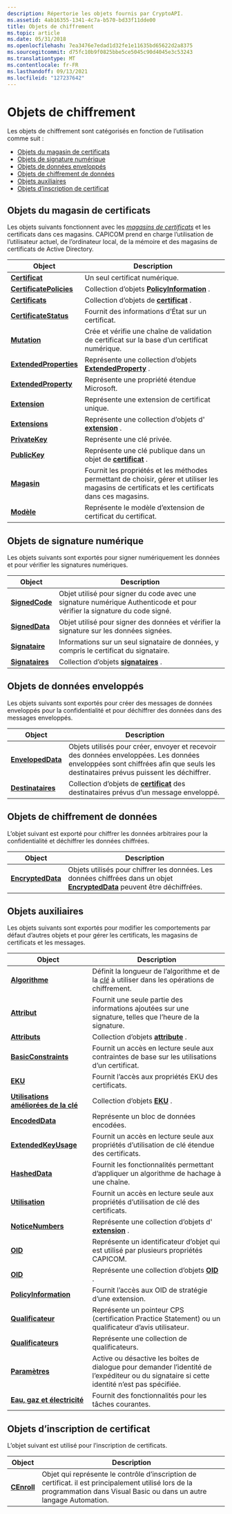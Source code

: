 ```yaml
---
description: Répertorie les objets fournis par CryptoAPI.
ms.assetid: 4ab16355-1341-4c7a-b570-bd33f11dde00
title: Objets de chiffrement
ms.topic: article
ms.date: 05/31/2018
ms.openlocfilehash: 7ea3476e7edad1d32fe1e11635bd65622d2a8375
ms.sourcegitcommit: d75fc10b9f0825bbe5ce5045c90d4045e3c53243
ms.translationtype: MT
ms.contentlocale: fr-FR
ms.lasthandoff: 09/13/2021
ms.locfileid: "127237642"
---
```

# <a name="cryptography-objects"></a>Objets de chiffrement

Les objets de chiffrement sont catégorisés en fonction de l’utilisation comme suit :

-   [Objets du magasin de certificats](#certificate-store-objects)
-   [Objets de signature numérique](#digital-signature-objects)
-   [Objets de données enveloppés](#enveloped-data-objects)
-   [Objets de chiffrement de données](#data-encryption-objects)
-   [Objets auxiliaires](#auxiliary-objects)
-   [Objets d’inscription de certificat](#certificate-enrollment-objects)

## <a name="certificate-store-objects"></a>Objets du magasin de certificats

Les objets suivants fonctionnent avec les [*magasins de certificats*](../secgloss/c-gly.md) et les certificats dans ces magasins. CAPICOM prend en charge l’utilisation de l’utilisateur actuel, de l’ordinateur local, de la mémoire et des magasins de certificats de Active Directory.



| Object                                             | Description                                                                                                             |
|----------------------------------------------------|-------------------------------------------------------------------------------------------------------------------------|
| [**Certificat**](certificate.md)                 | Un seul certificat numérique.                                                                                           |
| [**CertificatePolicies**](certificatepolicies.md) | Collection d’objets [**PolicyInformation**](policyinformation.md) .                                                 |
| [**Certificats**](certificates.md)               | Collection d’objets de [**certificat**](certificate.md) .                                                               |
| [**CertificateStatus**](certificatestatus.md)     | Fournit des informations d’État sur un certificat.                                                                           |
| [**Mutation**](chain.md)                             | Crée et vérifie une chaîne de validation de certificat sur la base d’un certificat numérique.                                       |
| [**ExtendedProperties**](extendedproperties.md)   | Représente une collection d’objets [**ExtendedProperty**](extendedproperty.md) .                                        |
| [**ExtendedProperty**](extendedproperties.md)     | Représente une propriété étendue Microsoft.                                                                               |
| [**Extension**](extension.md)                     | Représente une extension de certificat unique.                                                                              |
| [**Extensions**](extensions.md)                   | Représente une collection d’objets d' [**extension**](extension.md) .                                                      |
| [**PrivateKey**](privatekey.md)                   | Représente une clé privée.                                                                                               |
| [**PublicKey**](publickey.md)                     | Représente une clé publique dans un objet de [**certificat**](certificate.md) .                                                 |
| [**Magasin**](store.md)                             | Fournit les propriétés et les méthodes permettant de choisir, gérer et utiliser les magasins de certificats et les certificats dans ces magasins. |
| [**Modèle**](template.md)                       | Représente le modèle d’extension de certificat du certificat.                                                       |



 

## <a name="digital-signature-objects"></a>Objets de signature numérique

Les objets suivants sont exportés pour signer numériquement les données et pour vérifier les signatures numériques.



| Object                           | Description                                                                                                 |
|----------------------------------|-------------------------------------------------------------------------------------------------------------|
| [**SignedCode**](signedcode.md) | Objet utilisé pour signer du code avec une signature numérique Authenticode et pour vérifier la signature du code signé. |
| [**SignedData**](signeddata.md) | Objet utilisé pour signer des données et vérifier la signature sur les données signées.                                        |
| [**Signataire**](signer.md)         | Informations sur un seul signataire de données, y compris le certificat du signataire.                                    |
| [**Signataires**](signers.md)       | Collection d’objets [**signataires**](signer.md) .                                                             |



 

## <a name="enveloped-data-objects"></a>Objets de données enveloppés

Les objets suivants sont exportés pour créer des messages de données enveloppés pour la confidentialité et pour déchiffrer des données dans des messages enveloppés.



| Object                                 | Description                                                                                                                                |
|----------------------------------------|--------------------------------------------------------------------------------------------------------------------------------------------|
| [**EnvelopedData**](envelopeddata.md) | Objets utilisés pour créer, envoyer et recevoir des données enveloppées. Les données enveloppées sont chiffrées afin que seuls les destinataires prévus puissent les déchiffrer. |
| [**Destinataires**](recipients.md)       | Collection d’objets de [**certificat**](certificate.md) des destinataires prévus d’un message enveloppé.                           |



 

## <a name="data-encryption-objects"></a>Objets de chiffrement de données

L’objet suivant est exporté pour chiffrer les données arbitraires pour la confidentialité et déchiffrer les données chiffrées.



| Object                                 | Description                                                                                                        |
|----------------------------------------|--------------------------------------------------------------------------------------------------------------------|
| [**EncryptedData**](encrypteddata.md) | Objets utilisés pour chiffrer les données. Les données chiffrées dans un objet [**EncryptedData**](encrypteddata.md) peuvent être déchiffrées. |



 

## <a name="auxiliary-objects"></a>Objets auxiliaires

Les objets suivants sont exportés pour modifier les comportements par défaut d’autres objets et pour gérer les certificats, les magasins de certificats et les messages.



| Object                                         | Description                                                                                                                                     |
|------------------------------------------------|-------------------------------------------------------------------------------------------------------------------------------------------------|
| [**Algorithme**](algorithm.md)                 | Définit la longueur de l’algorithme et de la [*clé*](../secgloss/k-gly.md) à utiliser dans les opérations de chiffrement. |
| [**Attribut**](attribute.md)                 | Fournit une seule partie des informations ajoutées sur une signature, telles que l’heure de la signature.                                                    |
| [**Attributs**](attributes.md)               | Collection d’objets [**attribute**](attribute.md) .                                                                                           |
| [**BasicConstraints**](basicconstraints.md)   | Fournit un accès en lecture seule aux contraintes de base sur les utilisations d’un certificat.                                                                    |
| [**EKU**](eku.md)                             | Fournit l’accès aux propriétés EKU des certificats.                                                                                              |
| [**Utilisations améliorées de la clé**](ekus.md)                           | Collection d’objets [**EKU**](eku.md) .                                                                                                       |
| [**EncodedData**](encodeddata.md)             | Représente un bloc de données encodées.                                                                                                             |
| [**ExtendedKeyUsage**](extendedkeyusage.md)   | Fournit un accès en lecture seule aux propriétés d’utilisation de clé étendue des certificats.                                                                 |
| [**HashedData**](hasheddata.md)               | Fournit les fonctionnalités permettant d’appliquer un algorithme de hachage à une chaîne.                                                                               |
| [**Utilisation**](keyusage.md)                   | Fournit un accès en lecture seule aux propriétés d’utilisation de clé des certificats.                                                                              |
| [**NoticeNumbers**](noticenumbers.md)         | Représente une collection d’objets d' [**extension**](extension.md) .                                                                              |
| [**OID**](oid.md)                             | Représente un identificateur d’objet qui est utilisé par plusieurs propriétés CAPICOM.                                                                     |
| [**OID**](oids.md)                           | Représente une collection d’objets [**OID**](oid.md) .                                                                                          |
| [**PolicyInformation**](policyinformation.md) | Fournit l’accès aux OID de stratégie d’une extension.                                                                                             |
| [**Qualificateur**](qualifier.md)                 | Représente un pointeur CPS (certification Practice Statement) ou un qualificateur d’avis utilisateur.                                                           |
| [**Qualificateurs**](qualifiers.md)               | Représente une collection de qualificateurs.                                                                                                          |
| [**Paramètres**](settings.md)                   | Active ou désactive les boîtes de dialogue pour demander l’identité de l’expéditeur ou du signataire si cette identité n’est pas spécifiée.                                     |
| [**Eau, gaz et électricité**](utilities.md)                 | Fournit des fonctionnalités pour les tâches courantes.                                                                                                        |



 

## <a name="certificate-enrollment-objects"></a>Objets d’inscription de certificat

L’objet suivant est utilisé pour l’inscription de certificats.



| Object                     | Description                                                                                                                                      |
|----------------------------|--------------------------------------------------------------------------------------------------------------------------------------------------|
| [**CEnroll**](/previous-versions/windows/desktop/legacy/aa376007(v=vs.85)) | Objet qui représente le contrôle d’inscription de certificat. il est principalement utilisé lors de la programmation dans Visual Basic ou dans un autre langage Automation. |



 

 

 
